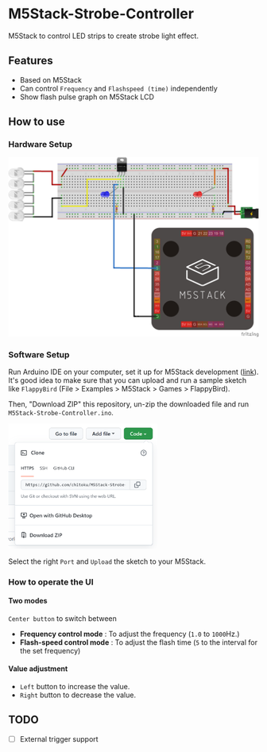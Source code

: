 # M5Stack-Strobe-Controller
M5Stack to control LED strips to create strobe light effect.

## Features

- Based on M5Stack 
- Can control `Frequency` and `Flashspeed (time)` independently
- Show flash pulse graph on M5Stack LCD

## How to use

### Hardware Setup

![](./images/strobe-light_bb.png)

### Software Setup

Run Arduino IDE on your computer, set it up for M5Stack development ([link](https://docs.m5stack.com/en/quick_start/m5core/arduino)). <br>It's good idea to make sure that you can upload and run a sample sketch like `FlappyBird` (File > Examples > M5Stack > Games > FlappyBird).

Then, "Download ZIP" this repository, un-zip the downloaded file and run `M5Stack-Strobe-Controller.ino`.

<img src="./images/github_download_zip.png" width="300">


Select the right `Port` and `Upload` the sketch to your M5Stack.

### How to operate the UI

#### Two modes

`Center button` to switch between
- **Frequency control mode** : To adjust the frequency (`1.0` to `1000`Hz.)
- **Flash-speed control mode**  : To adjust the flash time (`5` to the interval for the set frequency)

#### Value adjustment

- `Left` button to increase the value.
- `Right` button to decrease the value.


## TODO

- [ ] External trigger support